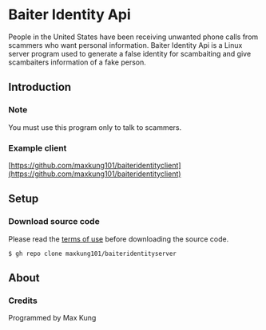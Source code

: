 # Baiter Identity Api
People in the United States have been receiving unwanted phone calls from scammers who want personal information. Baiter Identity Api is a Linux server program used to generate a false identity for scambaiting and give scambaiters information of a fake person.

## Introduction
### Note
You must use this program only to talk to scammers.

### Example client
[https://github.com/maxkung101/baiteridentityclient](https://github.com/maxkung101/baiteridentityclient)

## Setup
### Download source code
Please read the [terms of use](https://github.com/maxkung101/baiteridentityserver/blob/master/terms.txt) before downloading the source code.
```
$ gh repo clone maxkung101/baiteridentityserver
```

## About
### Credits
Programmed by Max Kung
